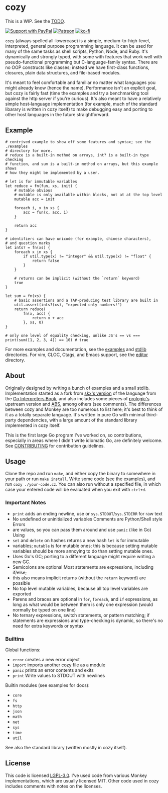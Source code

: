 # cozy

This is a WIP. See the [TODO](./TODO.md).

[![Support with PayPal](https://img.shields.io/badge/paypal-donate-yellow.png)](https://paypal.me/zacanger) [![Patreon](https://img.shields.io/badge/patreon-donate-yellow.svg)](https://www.patreon.com/zacanger) [![ko-fi](https://img.shields.io/badge/donate-KoFi-yellow.svg)](https://ko-fi.com/U7U2110VB)

`cozy` (always spelled all-lowercase) is a simple, medium-to-high-level,
interpreted, general purpose programming language. It can be used for many of
the same tasks as shell scripts, Python, Node, and Ruby. It's dynamically and
strongly typed, with some with features that work well with pseudo-functional
programming but C-language-family syntax. There are no OOP constructs like
classes; instead we have first-class functions, closures, plain data structures,
and file-based modules.

It's meant to feel comfortable and familiar no matter what languages you might
already know (hence the name). Performance isn't an explicit goal, but cozy is
fairly fast (time the examples and try a benchmarking tool against the http
server if you're curious). It's also meant to have a relatively simple
host-language implementation (for example, much of the standard libarary is
written in cozy itself) to make debugging easy and porting to other host
languages in the future straightforward.

## Example

```cozy
# contrived example to show off some features and syntax; see the ./examples
# directory for more.
# reduce is a built-in method on arrays, int? is a built-in type checking
# function, and sum is a built-in method on arrays, but this example shows
# how they might be implemented by a user.

# let is for immutable variables
let reduce = fn(fun, xs, init) {
    # mutable obvious
    # mutable is only available within blocks, not at at the top level
    mutable acc = init

    foreach i, x in xs {
        acc = fun(x, acc, i)
    }

    return acc
}

# identifiers can have unicode (for example, chinese characters),
# and question marks
let ints? = fn(xs) {
    foreach x in xs {
        if util.type(x) != "integer" && util.type(x) != "float" {
            return false
        }
    }

    # returns can be implicit (without the `return` keyword)
    true
}

let sum = fn(xs) {
    # basic assertions and a TAP-producing test library are built in
    util.assert(ints?(xs), "expected only numbers!")
    return reduce(
        fn(x, acc) {
            return x + acc
        }, xs, 0)
}

# only one level of equality checking, unlike JS's == vs ===
print(sum([1, 2, 3, 4]) == 10) # true
```

For more examples and documentation, see the [examples](./examples) and
[stdlib](./stdlib) directories. For vim, CLOC, Ctags, and Emacs support, see the
[editor](./editor) directory.

## About

Originally designed by writing a bunch of examples and a small stdlib.
Implementation started as a fork from [skx's
version](https://github.com/skx/monkey) of the language from the [Go
Interpreters Book](https://interpreterbook.com), and also includes some pieces
of [prologic's](https://github.com/prologic/monkey-lang) upstream version and
[ABS](https://github.com/abs-lang), among others (see comments). The differences
between cozy and Monkey are too numerous to list here; it's best to think of it
as a totally separate language. It's written in pure Go with minimal third-party
dependencies, with a large amount of the standard library implemented in cozy
itself.

This is the first large Go program I've worked on, so contributions, especially
in areas where I didn't write idiomatic Go, are definitely welcome. See
[CONTRIBUTING](.github/CONTRIBUTING.md) for contribution guidelines.

## Usage

Clone the repo and run `make`, and either copy the binary to somewhere in your
path or run `make install`. Write some code (see the examples), and run `cozy
./your-code.cz`. You can also run without a specified file, in which case your
entered code will be evaluated when you exit with `ctrl+d`.

### Important Notes

* `print` adds an ending newline, use  or `sys.STDOUT`/`sys.STDERR` for raw text
* No undefined or uninitialized variables Comments are Python/Shell style Errors
* are values, so you can pass them around and use `panic` (like in Go) Using
* `set` and `delete` on hashes returns a new hash `let` is for immutable
* variables; `mutable` is for mutable ones; this is
    because setting mutable variables should be more annoying to do than setting
    mutable ones.
* Uses Go's GC; porting to a different language might require writing a new GC.
* Semicolons are optional Most statements are expressions, including if/else;
* this also means implicit
    returns (without the `return` keyword) are possible
* No top level mutable variables, because all top level variables are exported
* Parens and braces are optional in `for`, `foreach`, and `if` expressions, as
    long as what would be between them is only one expression (would normally be
    typed on one line)
* No ternary expressions, switch statements, or pattern matching; if statements
    are expressions and type-checking is dynamic, so there's no need for extra
    keywords or syntax

### Builtins

Global functions:

* `error` creates a new error object
* `import` imports another cozy file as a module
* `panic` prints an error contents and exits
* `print` Write values to STDOUT with newlines

Builtin modules (see examples for docs):

* `core`
* `fs`
* `http`
* `json`
* `math`
* `net`
* `sys`
* `time`
* `util`

See also the standard library (written mostly in cozy itself).

## License

This code is licensed [LGPL-3.0](./LICENSE.md). I've used code from various
Monkey implementations, which are usually licensed MIT. Other code used in cozy
includes comments with notes on the licenses.

